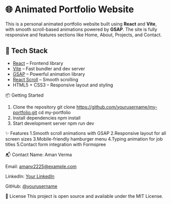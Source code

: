 # 🌐 Animated Portfolio Website

This is a personal animated portfolio website built using **React** and **Vite**, with smooth scroll-based animations powered by **GSAP**. The site is fully responsive and features sections like Home, About, Projects, and Contact.

## 🚀 Tech Stack

- [React](https://reactjs.org/) – Frontend library
- [Vite](https://vitejs.dev/) – Fast bundler and dev server
- [GSAP](https://gsap.com/) – Powerful animation library
- [React Scroll](https://www.npmjs.com/package/react-scroll) – Smooth scrolling
- HTML5 + CSS3 – Responsive layout and styling

📦 Getting Started
1. Clone the repository
git clone https://github.com/yourusername/my-portfolio.git
cd my-portfolio
2. Install dependencies
npm install
3. Start development server
npm run dev


✨ Features
1.Smooth scroll animations with GSAP
2.Responsive layout for all screen sizes
3.Mobile-friendly hamburger menu
4.Typing animation for job titles
5.Contact form integration with Formspree

📬 Contact
Name: Aman Verma

Email: amanv2225@example.com

LinkedIn: [Your LinkedIn](https://www.linkedin.com/in/amanverma420/)

GitHub: [@yourusername](https://github.com/amanverma420)

📄 License
This project is open source and available under the MIT License.
